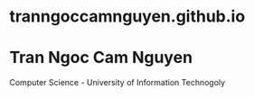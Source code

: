 # tranngoccamnguyen.github.io
<!DOCTYPE html>
<html>
<body>
<h1>Tran Ngoc Cam Nguyen</h1>
<p>Computer Science - University of Information Technogoly</p>
</body>
</html>
